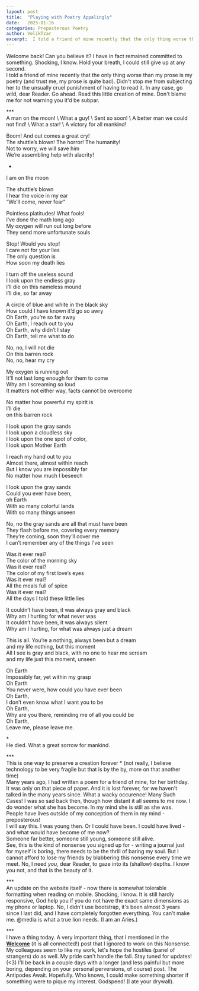 ```yaml
---
layout: post
title:  "Playing with Poetry Appalingly"
date:   2025-01-16
categories: Preposterous Poetry 
author: VelikTzar
excerpt:  I told a friend of mine recently that the only thing worse than my prose is my poetry (and trust me, my prose is quite bad). Didn't stop me from subjecting her to the unsually cruel punishment of having to read it.
---
```


Welcome back! Can you believe it? I have in fact remained committed to something. Shocking, I know. Hold your breath, I could still give up at any second.\
I told a friend of mine recently that the only thing worse than my prose is my poetry (and trust me, my prose is quite bad). Didn't stop me from subjecting her to the 
unsually cruel punishment of having to read it. In any case, go wild, dear Reader. Go ahead. Read this little creation of mine. Don't blame me for not warning you it'd be subpar. 


***\
A man on the moon! \\
What a guy! \\
Sent so soon! \\
A better man we could not find! \\
What a star! \\
A victory for all mankind! 

Boom! And out comes a great cry! \
The shuttle’s blown! The horror! The humanity! \
Not to worry, we will save him \
We’re assembling help with alacrity!

*

I am on the moon
 
The shuttle’s blown \
I hear the voice in my ear \
“We’ll come, never fear” 

Pointless platitudes! What fools! \
I’ve done the math long ago\
My oxygen will run out long before \
They send more unfortunate souls

Stop! Would you stop!\
I care not for your lies\
The only question is \
How soon my death lies 

I turn off the useless sound \
I look upon the endless gray \
I’ll die on this nameless mound\
I’ll die, so far away 

A circle of blue and white in the black sky \
How could I have known it’d go so awry \
Oh Earth, you’re so far away\
Oh Earth, I reach out to you \
Oh Earth, why didn’t I stay\
Oh Earth, tell me what to do 

No, no, I will not die \
On this barren rock\
No, no, hear my cry 

My oxygen is running out\
It’ll not last long enough for them to come \
Why am I screaming so loud \
It matters not either way, facts cannot be overcome 

No matter how powerful my spirit is \
I’ll die \
on this barren rock 




I look upon the gray sands \
I look upon a cloudless sky \
I look upon the one spot of color, \
I look upon Mother Earth

I reach my hand out to you\
Almost there, almost within reach\
But I know you are impossibly far\
No matter how much I beseech 

I look upon the gray sands\
Could you ever have been, \
oh Earth\
With so many colorful lands \
With so many things unseen 

No, no the gray sands are all that must have been\
They flash before me, covering every memory \
They’re coming, soon they’ll cover me \
I can’t remember any of the things I’ve seen



Was it ever real?\
The color of the morning sky\
Was it ever real?\
The color of my first love’s eyes \
Was it ever real?\
All the meals full of spice \
Was it ever real? \
All the days I told these little lies 

It couldn’t have been, it was always gray and black\
Why am I hurting for what never was\
It couldn’t have been, it was always silent \
Why am I hurting, for what was always just a dream

This is all. You’re a nothing, always been but a dream  \
and my life nothing, but this moment \
All I see is gray and black, with no one to hear me scream \
and my life just this moment, unseen 

Oh Earth\
Impossibly far, yet within my grasp  \
Oh Earth\
You never were, how could you have ever been \
Oh Earth,\
I don’t even know what I want you to be \
Oh Earth,\
Why are you there, reminding me of all you could be \
Oh Earth,\
Leave me, please leave me. 

*\
He died. What a great sorrow for mankind.

\*\*\*\
This is one way to preserve a creation forever \* (not really, I believe technology to be very fragile but that is by the by, more on that another time)\
Many years ago, I had written a poem for a friend of mine, for her birthday. It was only on that piece of paper. And it is lost forever, for we haven't talked in the many years since. 
What a wacky occurence! Many Such Cases!
I was so sad back then, though how distant it all seems to me now. I do wonder what she has become. In my mind she is still as she was. \
People have lives outside of my conception of them in my mind - preposterous!\
I will say this. I was young then. Or I could have been. I could have lived - and what would have become of me now? \
Someone far better, someone still young, someone still alive. \
See, this is the kind of nonsense you signed up for - writing a journal just for myself is boring, there needs to be the thrill of baring my soul. But I cannot afford to lose my friends by blabbering this nonsense every time we meet. No, I need *you*, dear Reader, to gaze into its (shallow) depths. I know you not, and that is the beauty of it. 

***\
An update on the website itself - now there is somewhat tolerable formatting when reading on mobile. Shocking, I know. It is still hardly responsive, God help you if you do not have the exact same dimensions as my phone or laptop. No, I didn't use bootstrap, it's been almost 3 years since I last did, and I have completely forgotten everything. You can't make me. @media is what a true lion needs. (I am an Aries.) 

\*\*\*\
I have a thing today. A very important thing, that I mentioned in the **[Welcome](https://acrn.co.uk/welcome/2025/01/11/welcome.html)** (it is all connected!) post that I ignored to work on this Nonsense. My colleagues seem to like my work, let's hope the hostiles (panel of strangers) do as well. My pride can't handle the fall. Stay tuned for updates! (<3)
I'll be back in a couple days with a longer (and less painful but more boring, depending on your personal perversions, of course) post. The Antipodes Await. Hopefully. Who knows, I could make something shorter if something were to pique my interest. Godspeed! (I ate your drywall).